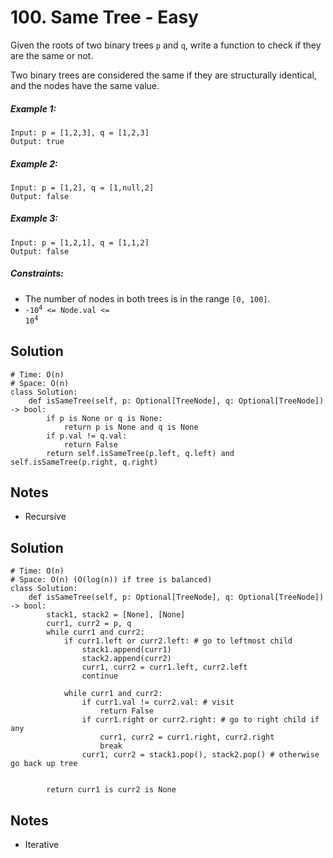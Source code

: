 # 100. Same Tree - Easy

Given the roots of two binary trees `p` and `q`, write a function to check if they are the same or not.

Two binary trees are considered the same if they are structurally identical, and the nodes have the same value.

##### Example 1:

```
Input: p = [1,2,3], q = [1,2,3]
Output: true
```

##### Example 2:

```
Input: p = [1,2], q = [1,null,2]
Output: false
```

##### Example 3:

```
Input: p = [1,2,1], q = [1,1,2]
Output: false
```

##### Constraints:

- The number of nodes in both trees is in the range `[0, 100]`.
- <code>-10<sup>4</sup> <= Node.val <= 10<sup>4</sup></code>

## Solution

```
# Time: O(n)
# Space: O(n)
class Solution:
    def isSameTree(self, p: Optional[TreeNode], q: Optional[TreeNode]) -> bool:
        if p is None or q is None:
            return p is None and q is None
        if p.val != q.val:
            return False
        return self.isSameTree(p.left, q.left) and self.isSameTree(p.right, q.right)
```

## Notes
- Recursive

## Solution

```
# Time: O(n)
# Space: O(n) (O(log(n)) if tree is balanced)
class Solution:
    def isSameTree(self, p: Optional[TreeNode], q: Optional[TreeNode]) -> bool:
        stack1, stack2 = [None], [None]
        curr1, curr2 = p, q
        while curr1 and curr2:
            if curr1.left or curr2.left: # go to leftmost child
                stack1.append(curr1)
                stack2.append(curr2)
                curr1, curr2 = curr1.left, curr2.left
                continue
            
            while curr1 and curr2: 
                if curr1.val != curr2.val: # visit
                    return False
                if curr1.right or curr2.right: # go to right child if any
                    curr1, curr2 = curr1.right, curr2.right
                    break
                curr1, curr2 = stack1.pop(), stack2.pop() # otherwise go back up tree
                
        
        return curr1 is curr2 is None
```

## Notes
- Iterative